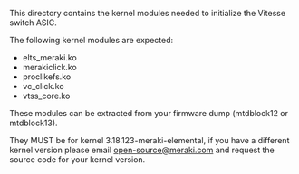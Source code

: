 This directory contains the kernel modules needed to initialize the Vitesse switch ASIC.

The following kernel modules are expected:
* elts_meraki.ko
* merakiclick.ko
* proclikefs.ko
* vc_click.ko
* vtss_core.ko

These modules can be extracted from your firmware dump (mtdblock12 or mtdblock13).

They MUST be for kernel 3.18.123-meraki-elemental, if you have a different kernel version please email open-source@meraki.com and request the source code for your kernel version.
